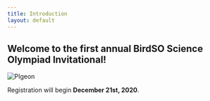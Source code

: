 ```yaml
---
title: Introduction
layout: default
---
```


## Welcome to the first annual BirdSO Science Olympiad Invitational!

![PIgeon]("https://cdn.discordapp.com/attachments/747689350178930689/788946205643767838/PIgeon_altsig_1.png")

Registration will begin **December 21st, 2020**.

